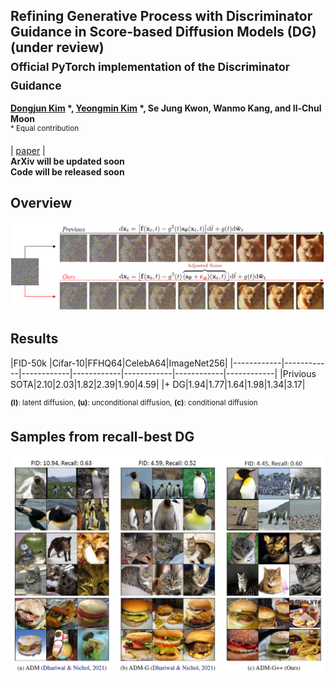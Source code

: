 ## Refining Generative Process with Discriminator Guidance in Score-based Diffusion Models (DG) (under review) <br><sub>Official PyTorch implementation of the Discriminator Guidance </sub>
**[Dongjun Kim](https://github.com/Kim-Dongjun) \*, [Yeongmin Kim](https://github.com/alsdudrla10) \*, Se Jung Kwon, Wanmo Kang, and Il-Chul Moon**   
<sup> * Equal contribution </sup> <br>

| [paper](https://arxiv.org/abs/2211.17091) |  <br>
**ArXiv will be updated soon** <br>
**Code will be released soon** <br>

## Overview
![Teaser image](./figures/Figure1_v2.PNG)

## Results
|FID-50k |Cifar-10|FFHQ64|CelebA64|ImageNet256|
|------------|------------|------------|------------|------------|------------|------------|
|Privious SOTA|2.10|2.03|1.82|2.39|1.90|4.59|
|+ DG|1.94|1.77|1.64|1.98|1.34|3.17|

<sup>**(l)**: latent diffusion, **(u)**: unconditional diffusion, **(c)**: conditional diffusion </sup>

## Samples from recall-best DG
![Teaser image](./figures/Figure2.PNG)
